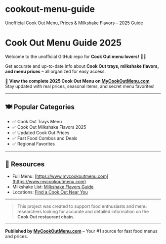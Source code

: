 # cookout-menu-guide
Unofficial Cook Out Menu, Prices &amp; Milkshake Flavors – 2025 Guide
# Cook Out Menu Guide 2025

Welcome to the unofficial GitHub repo for **Cook Out menu lovers!** 🍔🍟

Get accurate and up-to-date info about **Cook Out trays, milkshake flavors, and menu prices** – all organized for easy access.

📌 **View the complete 2025 Cook Out Menu on [MyCookOutMenu.com](https://www.mycookoutmenu.com)**  
Stay updated with real prices, seasonal items, and secret menu favorites!

---

## 🍽️ Popular Categories

- ✅ Cook Out Trays Menu  
- ✅ Cook Out Milkshake Flavors 2025  
- ✅ Updated Cook Out Prices  
- ✅ Fast Food Combos and Deals  
- ✅ Regional Favorites

---

## 🔗 Resources

- Full Menu: [https://www.mycookoutmenu.com](https://www.mycookoutmenu.com)  
- Milkshake List: [Milkshake Flavors Guide](https://www.mycookoutmenu.com/cookout-milkshakes-menu)  
- Locations: [Find a Cook Out Near You](https://www.mycookoutmenu.com/cookout-locations-us)

---

> This project was created to support food enthusiasts and menu researchers looking for accurate and detailed information on the **Cook Out restaurant chain**.

---

**Published by [MyCookOutMenu.com](https://www.mycookoutmenu.com)** – Your #1 source for fast food menus and prices.

